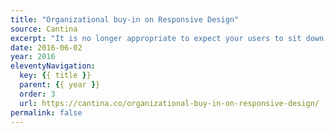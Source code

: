 ```yaml
---
title: "Organizational buy-in on Responsive Design"
source: Cantina
excerpt: "It is no longer appropriate to expect your users to sit down at a desktop computer to perform a task in one complete session, especially one that demands ten minutes or more of their full attention"
date: 2016-06-02
year: 2016
eleventyNavigation:
  key: {{ title }}
  parent: {{ year }}
  order: 3
  url: https://cantina.co/organizational-buy-in-on-responsive-design/
permalink: false
---
```

